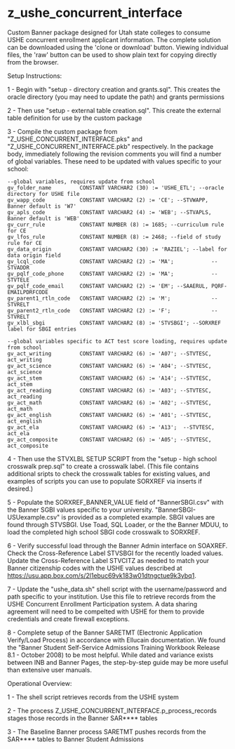 # z_ushe_concurrent_interface
Custom Banner package designed for Utah state colleges to consume USHE concurrent enrollment applicant information. The complete solution can be downloaded using the 'clone or download' button. Viewing individual files, the 'raw' button can be used to show plain text for copying directly from the browser.

Setup Instructions:

1 - Begin with "setup - directory creation and grants.sql".
    This creates the oracle directory (you may need to update the path) and grants permissions 

2 - Then use "setup - external table creation.sql".
    This create the external table definition for use by the custom package 

3 - Compile the custom package from "Z_USHE_CONCURRENT_INTERFACE.pks" and "Z_USHE_CONCURRENT_INTERFACE.pkb" respectively.
    In the package body, immediately following the revision comments you will find a number of global variables.
    These need to be updated with values specific to your school:
    
    --global variables, requires update from school
    gv_folder_name         CONSTANT VARCHAR2 (30) := 'USHE_ETL'; --oracle directory for USHE file
    gv_wapp_code           CONSTANT VARCHAR2 (2) := 'CE'; --STVWAPP, Banner default is 'W7'
    gv_apls_code           CONSTANT VARCHAR2 (4) := 'WEB'; --STVAPLS, Banner default is 'WEB'
    gv_curr_rule           CONSTANT NUMBER (8) := 1685; --curriculum rule for CE
    gv_lfos_rule           CONSTANT NUMBER (8) := 2468; --field of study rule for CE
    gv_data_origin         CONSTANT VARCHAR2 (30) := 'RAZIEL'; --label for data origin field
    gv_lcql_code           CONSTANT VARCHAR2 (2) := 'MA';            --STVADDR
    gv_pqlf_code_phone     CONSTANT VARCHAR2 (2) := 'MA';            --STVTELE
    gv_pqlf_code_email     CONSTANT VARCHAR2 (2) := 'EM'; --SAAERUL, PQRF-EMAILPDRFCODE
    gv_parent1_rtln_code   CONSTANT VARCHAR2 (2) := 'M';             --STVRELT
    gv_parent2_rtln_code   CONSTANT VARCHAR2 (2) := 'F';             --STVRELT
    gv_xlbl_sbgi           CONSTANT VARCHAR2 (8) := 'STVSBGI'; --SORXREF label for SBGI entries

    --global variables specific to ACT test score loading, requires update from school
    gv_act_writing         CONSTANT VARCHAR2 (6) := 'A07'; --STVTESC, act_writing
    gv_act_science         CONSTANT VARCHAR2 (6) := 'A04'; --STVTESC, act_science
    gv_act_stem            CONSTANT VARCHAR2 (6) := 'A14'; --STVTESC, act_stem
    gv_act_reading         CONSTANT VARCHAR2 (6) := 'A03'; --STVTESC, act_reading
    gv_act_math            CONSTANT VARCHAR2 (6) := 'A02'; --STVTESC, act_math
    gv_act_english         CONSTANT VARCHAR2 (6) := 'A01'; --STVTESC, act_english
    gv_act_ela             CONSTANT VARCHAR2 (6) := 'A13';  --STVTESC, act_ela
    gv_act_composite       CONSTANT VARCHAR2 (6) := 'A05'; --STVTESC, act_composite

4 - Then use the STVXLBL SETUP SCRIPT from the "setup - high school crosswalk prep.sql" to create a crosswalk label.
    (This file contains additional sripts to check the crosswalk tables for existing values, and examples of scripts you can use to populate SORXREF via inserts if desired.)

5 - Populate the SORXREF_BANNER_VALUE field of "BannerSBGI.csv" with the Banner SGBI values specific to your university.
    "BannerSBGI-USUexample.csv" is provided as a completed example. SBGI values are found through STVSBGI.
    Use Toad, SQL Loader, or the the  Banner MDUU, to load the completed high school SBGI code crosswalk to SORXREF.

6 - Verify successful load through the Banner Admin interface on SOAXREF. Check the Cross-Reference Label STVSBGI for the recently loaded values. Update the Cross-Reference Label STVCITZ as needed to match your Banner citizenship codes with the USHE values described at https://usu.app.box.com/s/2l1ebuc69vk183w01dtngctue9k3ybq1.

7 - Update the "ushe_data.sh" shell script with the username/password and path specific to your institution.
    Use this file to retrieve records from the USHE Concurrent Enrollment Participation system.
    A data sharing agreement will need to be compelted with USHE for them to provide credentials and create firewall exceptions.

8 - Complete setup of the Banner SARETMT (Electronic Application Verify/Load Process) in accordance with Ellucain documentation.
    We found the "Banner Student Self-Service Admissions Training Workbook Release 8.1 - October 2008) to be most helpful.
    While dated and variance exists between INB and Banner Pages, the step-by-step guide may be more useful than extensive user manuals.

Operational Overview:

1 - The shell script retrieves records from the USHE system

2 - The process Z_USHE_CONCURRENT_INTERFACE.p_process_records stages those records in the Banner SAR**** tables

3 - The Baseline Banner process SARETMT pushes records from the SAR**** tables to Banner Student Admissions
